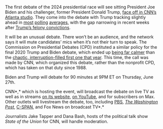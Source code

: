 The first debate of the 2024 presidential race will see sitting President Joe Biden and his challenger, former President Donald Trump, [face off in CNN’s Atlanta studio](https://cnnpressroom.blogs.cnn.com/2024/05/15/cnn-to-host-2024-election-presidential-debate-between-president-joe-biden-and-former-president-donald-j-trump-on-june-27/). They come into the debate with Trump tracking slightly ahead in [most](https://projects.fivethirtyeight.com/polls/president-general/2024/national/) [polling](https://www.nytimes.com/interactive/2024/us/elections/polls-president.html) [averages](https://www.natesilver.net/p/nate-silver-2024-president-election-polls-model), with the gap narrowing in recent weeks after [Trump’s felony convictions](/2024/5/30/24155829/donald-trump-verdict-new-york-hush-money-trial-stormy-daniels).

It will be an unusual debate. There won’t be an audience, and the network says it will mute candidates’ mics when it’s not their turn to speak. The Commission on Presidential Debates (CPD) instituted a similar policy for the final 2020 Trump and Biden debate, which ended up [being far calmer](https://www.npr.org/2020/10/23/926844747/trump-and-biden-had-a-real-debate-and-4-other-takeaways) than the [chaotic, interruption-filled first one that year](https://time.com/5894565/interruptions-insults-presidential-debate/). This time, the call was made by CNN, which organized this debate, rather than the nonprofit CPD, which has taken on that duty since 1988.

Biden and Trump will debate for 90 minutes at 9PM ET on Thursday, June 27th.

CNN*,* which is hosting the event, will broadcast the debate on live TV as well as in streams [on its website](https://www.cnn.com/2024/06/25/politics/how-to-watch-cnn-debate/index.html), [on YouTube](https://go.skimresources.com/?id=1025X1701640&xs=1&url=https%3A%2F%2Fwww.youtube.com%2Fwatch%3Fv%3D-v-8wJkmwBY), and for subscribers on Max. Other outlets will livestream the debate, too, including [PBS](https://go.skimresources.com/?id=1025X1701640&xs=1&url=https%3A%2F%2Fwww.youtube.com%2Fwatch%3Fv%3DBa6wGGFhBkY), [*The Washington Post*](https://go.skimresources.com/?id=1025X1701640&xs=1&url=https%3A%2F%2Fwww.youtube.com%2Fwatch%3Fv%3DfabBCqdxpxU), [C-SPAN](https://www.c-span.org/video/?536407-1/simulcast-cnn-presidential-debate), and Fox News on broadcast TV*.*

Journalists Jake Tapper and Dana Bash, hosts of the political talk show *State of the Union* for CNN, will handle moderation.

